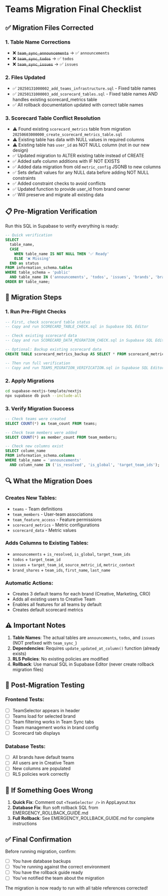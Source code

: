 # Teams Migration Final Checklist

## ✅ Migration Files Corrected

### 1. **Table Name Corrections**
- ❌ ~~`team_sync_announcements`~~ → ✅ `announcements`
- ❌ ~~`team_sync_todos`~~ → ✅ `todos`
- ❌ ~~`team_sync_issues`~~ → ✅ `issues`

### 2. **Files Updated**
- ✅ `20250131000002_add_teams_infrastructure.sql` - Fixed table names
- ✅ `20250131000003_add_scorecard_tables.sql` - Fixed table names AND handles existing scorecard_metrics table
- ✅ All rollback documentation updated with correct table names

### 3. **Scorecard Table Conflict Resolution**
- ⚠️ Found existing `scorecard_metrics` table from migration `20250603000000_create_scorecard_metrics_table.sql`
- ⚠️ Existing table has data with NULL values in required columns
- ⚠️ Existing table has `user_id` as NOT NULL column (not in our new design)
- ✅ Updated migration to ALTER existing table instead of CREATE
- ✅ Added safe column additions with IF NOT EXISTS
- ✅ Added data migration from old `metric_config` JSONB to new columns
- ✅ Sets default values for any NULL data before adding NOT NULL constraints
- ✅ Added constraint checks to avoid conflicts
- ✅ Updated function to provide user_id from brand owner
- ✅ Will preserve and migrate all existing data

## 📋 Pre-Migration Verification

Run this SQL in Supabase to verify everything is ready:

```sql
-- Quick verification
SELECT 
  table_name,
  CASE 
    WHEN table_name IS NOT NULL THEN '✅ Ready'
    ELSE '❌ Missing'
  END as status
FROM information_schema.tables
WHERE table_schema = 'public'
  AND table_name IN ('announcements', 'todos', 'issues', 'brands', 'brand_shares')
ORDER BY table_name;
```

## 🚀 Migration Steps

### 1. Run Pre-Flight Checks
```sql
-- First, check scorecard table status
-- Copy and run SCORECARD_TABLE_CHECK.sql in Supabase SQL Editor

-- Check existing scorecard data
-- Copy and run SCORECARD_DATA_MIGRATION_CHECK.sql in Supabase SQL Editor

-- Optional: Backup existing scorecard data
CREATE TABLE scorecard_metrics_backup AS SELECT * FROM scorecard_metrics;

-- Then run full verification
-- Copy and run TEAMS_MIGRATION_VERIFICATION.sql in Supabase SQL Editor
```

### 2. Apply Migrations
```bash
cd supabase-nextjs-template/nextjs
npx supabase db push --include-all
```

### 3. Verify Migration Success
```sql
-- Check teams were created
SELECT COUNT(*) as team_count FROM teams;

-- Check team members were added
SELECT COUNT(*) as member_count FROM team_members;

-- Check new columns exist
SELECT column_name 
FROM information_schema.columns 
WHERE table_name = 'announcements' 
  AND column_name IN ('is_resolved', 'is_global', 'target_team_ids');
```

## 🔍 What the Migration Does

### Creates New Tables:
- `teams` - Team definitions
- `team_members` - User-team associations
- `team_feature_access` - Feature permissions
- `scorecard_metrics` - Metric configurations
- `scorecard_data` - Metric values

### Adds Columns to Existing Tables:
- `announcements` + `is_resolved`, `is_global`, `target_team_ids`
- `todos` + `target_team_id`
- `issues` + `target_team_id`, `source_metric_id`, `metric_context`
- `brand_shares` + `team_ids`, `first_name`, `last_name`

### Automatic Actions:
- Creates 3 default teams for each brand (Creative, Marketing, CRO)
- Adds all existing users to Creative Team
- Enables all features for all teams by default
- Creates default scorecard metrics

## ⚠️ Important Notes

1. **Table Names**: The actual tables are `announcements`, `todos`, and `issues` (NOT prefixed with `team_sync_`)
2. **Dependencies**: Requires `update_updated_at_column()` function (already exists)
3. **RLS Policies**: No existing policies are modified
4. **Rollback**: Use manual SQL in Supabase Editor (never create rollback migration files)

## 🧪 Post-Migration Testing

### Frontend Tests:
- [ ] TeamSelector appears in header
- [ ] Teams load for selected brand
- [ ] Team filtering works in Team Sync tabs
- [ ] Team management works in brand config
- [ ] Scorecard tab displays

### Database Tests:
- [ ] All brands have default teams
- [ ] All users are in Creative Team
- [ ] New columns are populated
- [ ] RLS policies work correctly

## 🚨 If Something Goes Wrong

1. **Quick Fix**: Comment out `<TeamSelector />` in AppLayout.tsx
2. **Database Fix**: Run soft rollback SQL from EMERGENCY_ROLLBACK_GUIDE.md
3. **Full Rollback**: See EMERGENCY_ROLLBACK_GUIDE.md for complete instructions

## ✅ Final Confirmation

Before running migration, confirm:
- [ ] You have database backups
- [ ] You're running against the correct environment
- [ ] You have the rollback guide ready
- [ ] You've notified the team about the migration

The migration is now ready to run with all table references corrected!